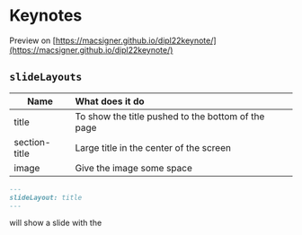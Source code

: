 Keynotes
========

Preview on [https://macsigner.github.io/dipl22keynote/](https://macsigner.github.io/dipl22keynote/)

## `slideLayouts`

| Name          | What does it do                                    |
|---------------|:---------------------------------------------------|
| title         | To show the title pushed to the bottom of the page |
| section-title | Large title in the center of the screen            |
| image         | Give the image some space                          |

```markdown
---
slideLayout: title
---
```

will show a slide with the 
